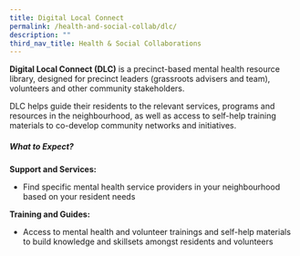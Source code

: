 ```yaml
---
title: Digital Local Connect
permalink: /health-and-social-collab/dlc/
description: ""
third_nav_title: Health & Social Collaborations
---
```

**Digital Local Connect (DLC)** is a precinct-based mental health resource library, designed for precinct leaders (grassroots advisers and team), volunteers and other community stakeholders.

DLC helps guide their residents to the relevant services, programs and resources in the neighbourhood, as well as access to self-help training materials to co-develop community networks and initiatives.  
  
##### **What to Expect?**

**Support and Services:**
*   Find specific mental health service providers in your neighbourhood based on your resident needs


**Training and Guides:**

*   Access to mental health and volunteer trainings and self-help materials to build knowledge and skillsets amongst residents and volunteers